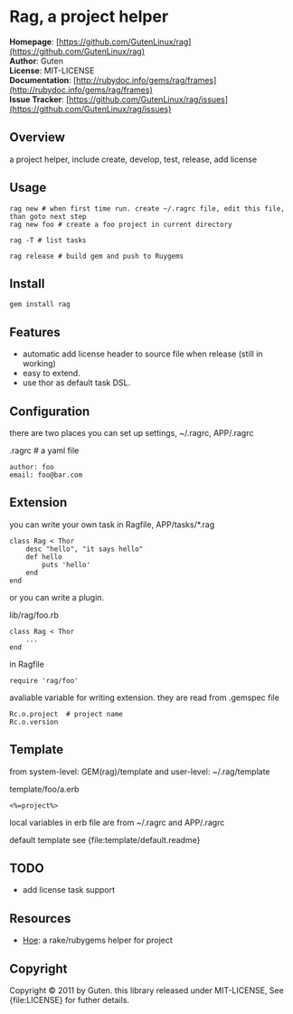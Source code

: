 Rag, a project helper
=====================

**Homepage**: [https://github.com/GutenLinux/rag](https://github.com/GutenLinux/rag) <br/>
**Author**:	Guten <br/>
**License**: MIT-LICENSE <br/>
**Documentation**: [http://rubydoc.info/gems/rag/frames](http://rubydoc.info/gems/rag/frames) <br/>
**Issue Tracker**: [https://github.com/GutenLinux/rag/issues](https://github.com/GutenLinux/rag/issues) <br/>

Overview
--------

a project helper, include create, develop, test, release, add license

Usage
-----

	rag new # when first time run. create ~/.ragrc file, edit this file, than goto next step
	rag new foo # create a foo project in current directory

	rag -T # list tasks

	rag release # build gem and push to Ruygems


Install
----------

	gem install rag


Features
--------

* automatic add license header to source file when release (still in working)
* easy to extend.
* use thor as default task DSL.

Configuration
-------------

there are two places you can set up settings, ~/.ragrc, APP/.ragrc

.ragrc # a yaml file

	author: foo
	email: foo@bar.com

Extension
---------
 
you can write your own task in Ragfile, APP/tasks/\*.rag

	class Rag < Thor
		desc "hello", "it says hello"
		def hello
			puts 'hello'
		end
	end

or you can write a plugin.
	
lib/rag/foo.rb
	
	class Rag < Thor
		...
	end

in Ragfile

	require 'rag/foo'

avaliable variable for writing extension. they are read from .gemspec file

	Rc.o.project  # project name
	Rc.o.version


Template
--------

from system-level: GEM(rag)/template and user-level: ~/.rag/template

template/foo/a.erb

	<%=project%>

local variables in erb file are from ~/.ragrc and APP/.ragrc

default template see {file:template/default.readme}


TODO
-----

* add license task support


Resources
---------
* [Hoe](https://github.com/seattlerb/hoe): a rake/rubygems helper for project


Copyright
---------
Copyright &copy; 2011 by Guten. this library released under MIT-LICENSE, See {file:LICENSE} for futher details.
